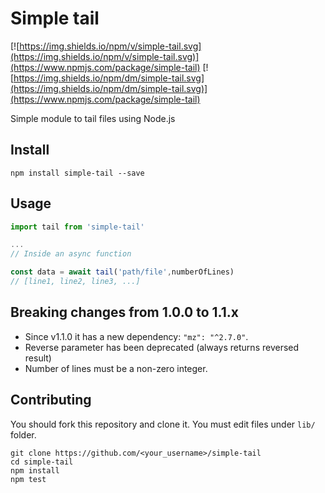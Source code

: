 # Simple tail

[![https://img.shields.io/npm/v/simple-tail.svg](https://img.shields.io/npm/v/simple-tail.svg)](https://www.npmjs.com/package/simple-tail)
[![https://img.shields.io/npm/dm/simple-tail.svg](https://img.shields.io/npm/dm/simple-tail.svg)](https://www.npmjs.com/package/simple-tail)

Simple module to tail files using Node.js

## Install

```
npm install simple-tail --save
```

## Usage

```js
import tail from 'simple-tail'

...
// Inside an async function

const data = await tail('path/file',numberOfLines)
// [line1, line2, line3, ...]
```
## Breaking changes from 1.0.0 to 1.1.x

- Since v1.1.0 it has a new dependency: `"mz": "^2.7.0"`.
- Reverse parameter has been deprecated (always returns reversed result)
- Number of lines must be a non-zero integer.

## Contributing

You should fork this repository and clone it. You must edit files under `lib/` folder.

```
git clone https://github.com/<your_username>/simple-tail
cd simple-tail
npm install
npm test
```